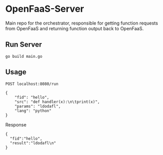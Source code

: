 # OpenFaaS-Server
Main repo for the orchestrator, responsible for getting function requests from OpenFaaS and returning function output back to OpenFaaS.
## Run Server
`go build main.go`
## Usage
`POST localhost:8080/run`
```
{
	"fid": "hello",
	"src": "def handler(x):\n\tprint(x)",
	"params": "ldodafl",
	"lang": "python"
}
```
Response
```
{
  "fid":"hello",
  "result":"ldodafl\n"
}
```
